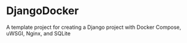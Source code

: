 # DjangoDocker
A template project for creating a Django project with Docker Compose, uWSGI, Nginx, and SQLite
